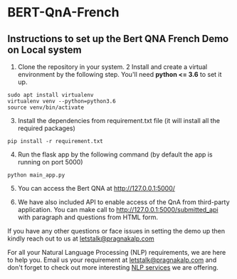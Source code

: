 # BERT-QnA-French

## Instructions to set up the Bert QNA French Demo on Local system

1. Clone the repository in your system.
2 Install and create a virtual environment by the following step. You'll need <b>python <= 3.6</b> to set it up.
```shell
sudo apt install virtualenv
virtualenv venv --python=python3.6
source venv/bin/activate
```
3. Install the dependencies from requirement.txt file (it will install all the required packages)
```shell
pip install -r requirement.txt
```
4. Run the flask app by the following command (by default the app is running on port 5000)
```shell
python main_app.py 
```
5. You can access the Bert QNA at http://127.0.0.1:5000/ 

6. We have also included API to enable access of the QnA from third-party application. You can make call to http://127.0.0.1:5000/submitted_api with paragraph and questions from HTML form.

If you have any other questions or face issues in setting the demo up then kindly reach out to us at letstalk@pragnakalp.com 

For all your Natural Language Processing (NLP) requirements, we are here to help you. Email us your requirement at letstalk@pragnakalp.com and don't forget to check out more interesting <a href="https://www.pragnakalp.com/services/natural-language-processing-services/" target="_blank">NLP services</a> we are offering. 